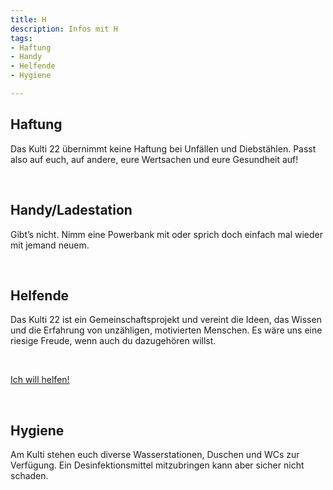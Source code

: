 ```yaml
---
title: H
description: Infos mit H
tags:
- Haftung
- Handy
- Helfende
- Hygiene

---
```

## Haftung

Das Kulti 22 übernimmt keine Haftung bei Unfällen und Diebstählen. Passt also auf euch, auf andere, eure Wertsachen und eure Gesundheit auf!

<br />

## Handy/Ladestation

Gibt’s nicht. Nimm eine Powerbank mit oder sprich doch einfach mal wieder mit jemand neuem.

<br />

## Helfende

Das Kulti 22 ist ein Gemeinschaftsprojekt und vereint die Ideen, das Wissen und die Erfahrung von unzähligen, motivierten Menschen. Es wäre uns eine riesige Freude, wenn auch du dazugehören willst.

<br />

[Ich will helfen!](kulti22.ch/helfende)

<br />

## Hygiene

Am Kulti stehen euch diverse Wasserstationen, Duschen und WCs zur Verfügung. Ein Desinfektionsmittel mitzubringen kann aber sicher nicht schaden.
